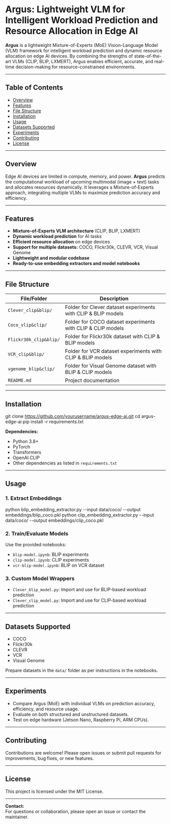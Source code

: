 # Argus: Lightweight VLM for Intelligent Workload Prediction and Resource Allocation in Edge AI

**Argus** is a lightweight Mixture-of-Experts (MoE) Vision-Language Model (VLM) framework for intelligent workload prediction and dynamic resource allocation on edge AI devices. By combining the strengths of state-of-the-art VLMs (CLIP, BLIP, LXMERT), Argus enables efficient, accurate, and real-time decision-making for resource-constrained environments.

---

## Table of Contents

- [Overview](#overview)
- [Features](#features)
- [File Structure](#file-structure)
- [Installation](#installation)
- [Usage](#usage)
- [Datasets Supported](#datasets-supported)
- [Experiments](#experiments)
- [Contributing](#contributing)
- [License](#license)

---

## Overview

Edge AI devices are limited in compute, memory, and power. **Argus** predicts the computational workload of upcoming multimodal (image + text) tasks and allocates resources dynamically. It leverages a Mixture-of-Experts approach, integrating multiple VLMs to maximize prediction accuracy and efficiency.

---

## Features

- **Mixture-of-Experts VLM architecture** (CLIP, BLIP, LXMERT)
- **Dynamic workload prediction** for AI tasks
- **Efficient resource allocation** on edge devices
- **Support for multiple datasets:** COCO, Flickr30k, CLEVR, VCR, Visual Genome
- **Lightweight and modular codebase**
- **Ready-to-use embedding extractors and model notebooks**

---

## File Structure

| File/Folder                | Description                                                  |
|---------------------------|--------------------------------------------------------------|
| `Clever_clip&blip/`       | Folder for Clever dataset experiments with CLIP & BLIP models|
| `Coco_vlip&clip/`         | Folder for COCO dataset experiments with CLIP & CLIP models  |
| `Flickr30k_clip&blip/`    | Folder for Flickr30k dataset with CLIP & BLIP models         |
| `VCR_clip&blip/`          | Folder for VCR dataset experiments with CLIP & BLIP models   |
| `vgenome_blip&clip/`      | Folder for Visual Genome dataset with BLIP & CLIP models     |
| `README.md`               | Project documentation                                        |


---

## Installation

git clone https://github.com/yourusername/argus-edge-ai.git
cd argus-edge-ai
pip install -r requirements.txt

**Dependencies:**  
- Python 3.8+
- PyTorch
- Transformers
- OpenAI CLIP
- Other dependencies as listed in `requirements.txt`

---

## Usage

### 1. Extract Embeddings

python blip_embedding_extractor.py --input data/coco/ --output embeddings/blip_coco.pkl
python clip_embedding_extractor.py --input data/coco/ --output embeddings/clip_coco.pkl

### 2. Train/Evaluate Models

Use the provided notebooks:

- `blip-model.ipynb`: BLIP experiments
- `clip-model.ipynb`: CLIP experiments
- `vcr-blip-model.ipynb`: BLIP on VCR dataset

### 3. Custom Model Wrappers

- `Clever_blip_model.py`: Import and use for BLIP-based workload prediction
- `Clever_clip_model.py`: Import and use for CLIP-based workload prediction

---

## Datasets Supported

- COCO
- Flickr30k
- CLEVR
- VCR
- Visual Genome

Prepare datasets in the `data/` folder as per instructions in the notebooks.

---

## Experiments

- Compare Argus (MoE) with individual VLMs on prediction accuracy, efficiency, and resource usage.
- Evaluate on both structured and unstructured datasets.
- Test on edge hardware (Jetson Nano, Raspberry Pi, ARM CPUs).

---

## Contributing

Contributions are welcome! Please open issues or submit pull requests for improvements, bug fixes, or new features.

---

## License

This project is licensed under the MIT License.

---

**Contact:**  
For questions or collaboration, please open an issue or contact the maintainer.
